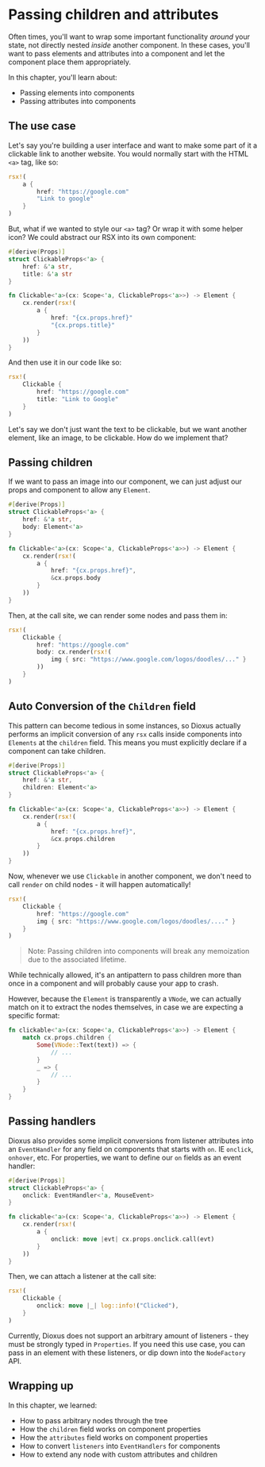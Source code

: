 # Passing children and attributes

Often times, you'll want to wrap some important functionality *around* your state, not directly nested *inside* another component. In these cases, you'll want to pass elements and attributes into a component and let the component place them appropriately.

In this chapter, you'll learn about:
- Passing elements into components
- Passing attributes into components


## The use case

Let's say you're building a user interface and want to make some part of it a clickable link to another website. You would normally start with the HTML `<a>` tag, like so:

```rust
rsx!(
    a {
        href: "https://google.com"
        "Link to google"
    }
)
```

But, what if we wanted to style our `<a>` tag? Or wrap it with some helper icon? We could abstract our RSX into its own component:


```rust
#[derive(Props)]
struct ClickableProps<'a> {
    href: &'a str,
    title: &'a str
}

fn Clickable<'a>(cx: Scope<'a, ClickableProps<'a>>) -> Element {
    cx.render(rsx!(
        a {
            href: "{cx.props.href}"
            "{cx.props.title}"
        }
    ))
}
```

And then use it in our code like so:

```rust
rsx!(
    Clickable {
        href: "https://google.com"
        title: "Link to Google"
    }
)
```

Let's say we don't just want the text to be clickable, but we want another element, like an image, to be clickable. How do we implement that?

## Passing children

If we want to pass an image into our component, we can just adjust our props and component to allow any `Element`.

```rust
#[derive(Props)]
struct ClickableProps<'a> {
    href: &'a str,
    body: Element<'a>
}

fn Clickable<'a>(cx: Scope<'a, ClickableProps<'a>>) -> Element {
    cx.render(rsx!(
        a {
            href: "{cx.props.href}",
            &cx.props.body
        }
    ))
}
```

Then, at the call site, we can render some nodes and pass them in:

```rust
rsx!(
    Clickable {
        href: "https://google.com"
        body: cx.render(rsx!(
            img { src: "https://www.google.com/logos/doodles/..." }
        ))
    }
)
```

## Auto Conversion of the `Children` field

This pattern can become tedious in some instances, so Dioxus actually performs an implicit conversion of any `rsx` calls inside components into `Elements` at the `children` field. This means you must explicitly declare if a component can take children.

```rust
#[derive(Props)]
struct ClickableProps<'a> {
    href: &'a str,
    children: Element<'a>
}

fn Clickable<'a>(cx: Scope<'a, ClickableProps<'a>>) -> Element {
    cx.render(rsx!(
        a {
            href: "{cx.props.href}",
            &cx.props.children
        }
    ))
}
```

Now, whenever we use `Clickable` in another component, we don't need to call `render` on child nodes - it will happen automatically!
```rust
rsx!(
    Clickable {
        href: "https://google.com"
        img { src: "https://www.google.com/logos/doodles/...." }
    }
)
```

> Note: Passing children into components will break any memoization due to the associated lifetime.

While technically allowed, it's an antipattern to pass children more than once in a component and will probably cause your app to crash.

However, because the `Element` is transparently a `VNode`, we can actually match on it to extract the nodes themselves, in case we are expecting a specific format:

```rust
fn clickable<'a>(cx: Scope<'a, ClickableProps<'a>>) -> Element {
    match cx.props.children {
        Some(VNode::Text(text)) => {
            // ...
        }
        _ => {
            // ...
        }
    }
}
```

<!-- ## Passing attributes

In the cases where you need to pass arbitrary element properties into a component - say to add more functionality to the `<a>` tag, Dioxus will accept any quoted fields. This is similar to adding arbitrary fields to regular elements using quotes.

```rust

rsx!(
    Clickable {
        "class": "blue-button",
        "style": "background: red;"
    }
)

```

For a component to accept these attributes, you must add an `attributes` field to your component's properties. We can use the spread syntax to add these attributes to whatever nodes are in our component.

```rust
#[derive(Props)]
struct ClickableProps<'a> {
    attributes: Attributes<'a>
}

fn clickable(cx: Scope<ClickableProps<'a>>) -> Element {
    cx.render(rsx!(
        a {
            ..cx.props.attributes,
            "Any link, anywhere"
        }
    ))
}
```

The quoted escapes are a great way to make your components more flexible.
 -->

## Passing handlers

Dioxus also provides some implicit conversions from listener attributes into an `EventHandler` for any field on components that starts with `on`. IE `onclick`, `onhover`, etc. For properties, we want to define our `on` fields as an event handler:


```rust
#[derive(Props)]
struct ClickableProps<'a> {
    onclick: EventHandler<'a, MouseEvent>
}

fn clickable<'a>(cx: Scope<'a, ClickableProps<'a>>) -> Element {
    cx.render(rsx!(
        a {
            onclick: move |evt| cx.props.onclick.call(evt)
        }
    ))
}
```

Then, we can attach a listener at the call site:

```rust
rsx!(
    Clickable {
        onclick: move |_| log::info!("Clicked"),
    }
)
```

Currently, Dioxus does not support an arbitrary amount of listeners - they must be strongly typed in `Properties`. If you need this use case, you can pass in an element with these listeners, or dip down into the `NodeFactory` API.


## Wrapping up

In this chapter, we learned:
- How to pass arbitrary nodes through the tree
- How the `children` field works on component properties
- How the `attributes` field works on component properties
- How to convert `listeners` into `EventHandlers` for components
- How to extend any node with custom attributes and children

